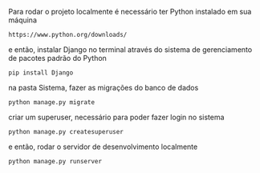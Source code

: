 Para rodar o projeto localmente é necessário ter Python instalado em sua máquina 
```
https://www.python.org/downloads/
```
e então, instalar Django no terminal através do sistema de gerenciamento de pacotes padrão do Python
```
pip install Django
```
na pasta Sistema, fazer as migrações do banco de dados 
```
python manage.py migrate
```
criar um superuser, necessário para poder fazer login no sistema
```
python manage.py createsuperuser
```
e então, rodar o servidor de desenvolvimento localmente
```
python manage.py runserver
```
